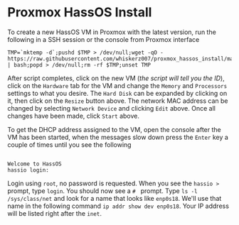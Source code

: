 # Proxmox HassOS Install

To create a new HassOS VM in Proxmox with the latest version, run the following in a SSH session or the console from Proxmox interface

```
TMP=`mktemp -d`;pushd $TMP > /dev/null;wget -qO - https://raw.githubusercontent.com/whiskerz007/proxmox_hassos_install/master/install.sh | bash;popd > /dev/null;rm -rf $TMP;unset TMP 
```

After script completes, click on the new VM (_the script will tell you the ID_), click on the `Hardware` tab for the VM and change the `Memory` and `Processors` settings to what you desire. The `Hard Disk` can be expanded by clicking on it, then click on the `Resize` button above. The network MAC address can be changed by selecting `Network Device` and clicking `Edit` above. Once all changes have been made, click `Start` above.

To get the DHCP address assigned to the VM, open the console after the VM has been started, when the messages slow down press the `Enter` key a couple of times until you see the following

```

Welcome to HassOS
hassio login:
```

Login using `root`, no password is requested. When you see the `hassio > ` prompt, type `login`. You should now see a `# ` prompt. Type `ls -l /sys/class/net` and look for a name that looks like `enp0s18`. We'll use that name in the following command `ip addr show dev enp0s18`. Your IP address will be listed right after the `inet`.
